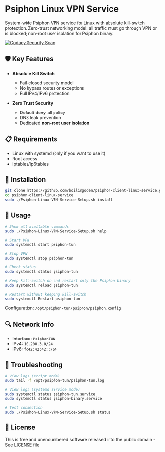 # Psiphon Linux VPN Service

System-wide Psiphon VPN service for Linux with absolute kill-switch protection. Zero-trust networking model: all traffic must go through VPN or is blocked; non-root user isolation for Psiphon binary.

[![Codacy Security Scan](https://github.com/boilingoden/psiphon-client-linux-service/actions/workflows/codacy.yml/badge.svg)](https://github.com/boilingoden/psiphon-client-linux-service/actions/workflows/codacy.yml)

## 🛡️ Key Features

- **Absolute Kill Switch**
  - Fail-closed security model
  - No bypass routes or exceptions
  - Full IPv4/IPv6 protection

- **Zero Trust Security**
  - Default deny-all policy
  - DNS leak prevention
  - Dedicated **non-root user isolation**

## 📋 Requirements

- Linux with systemd (only if you want to use it)
- Root access
- iptables/ip6tables

## 🚀 Installation

```bash
git clone https://github.com/boilingoden/psiphon-client-linux-service.git
cd psiphon-client-linux-service
sudo ./Psiphon-Linux-VPN-Service-Setup.sh install
```

## 🔧 Usage

```bash
# Show all available commands
sudo ./Psiphon-Linux-VPN-Service-Setup.sh help

# Start VPN
sudo systemctl start psiphon-tun

# Stop VPN
sudo systemctl stop psiphon-tun

# Check status
sudo systemctl status psiphon-tun

# Keep kill-switch on and restart only the Psiphon binary
sudo systemctl reload psiphon-tun

# Restart without keeping kill-switch
sudo systemctl Restart psiphon-tun
```

Configuration: `/opt/psiphon-tun/psiphon/psiphon.config`

## 🔍 Network Info

- Interface: `PsiphonTUN`
- IPv4: `10.200.3.0/24`
- IPv6: `fd42:42:42::/64`

## 🐛 Troubleshooting

```bash
# View logs (script mode)
sudo tail -f /opt/psiphon-tun/psiphon-tun.log

# View logs (systemd service mode)
sudo systemctl status psiphon-tun.service
sudo systemctl status psiphon-binary.service

# Test connection
sudo ./Psiphon-Linux-VPN-Service-Setup.sh status
```

## 📄 License

This is free and unencumbered software released into the public domain - See [LICENSE](LICENSE) file
